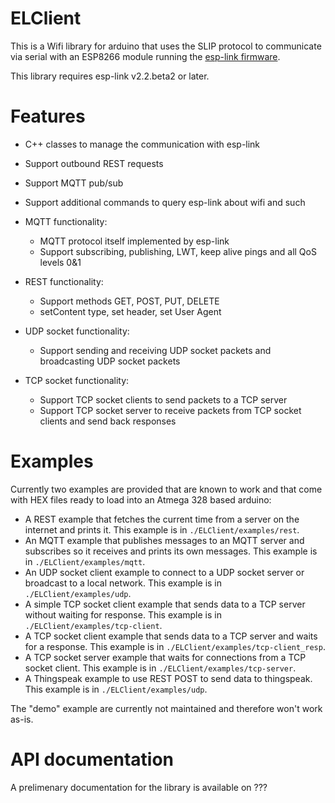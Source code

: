 ELClient
========
This is a Wifi library for arduino that uses the SLIP protocol to communicate via serial with
an ESP8266 module running the [esp-link firmware](https://github.com/jeelabs/esp-link).

This library requires esp-link v2.2.beta2 or later.

Features
========
- C++ classes to manage the communication with esp-link
- Support outbound REST requests
- Support MQTT pub/sub
- Support additional commands to query esp-link about wifi and such

- MQTT functionality: 
    + MQTT protocol itself implemented by esp-link
    + Support subscribing, publishing, LWT, keep alive pings and all QoS levels 0&1

- REST functionality:
    + Support methods GET, POST, PUT, DELETE
    + setContent type, set header, set User Agent

- UDP socket functionality:
    + Support sending and receiving UDP socket packets and broadcasting UDP socket packets

- TCP socket functionality:
    + Support TCP socket clients to send packets to a TCP server
    + Support TCP socket server to receive packets from TCP socket clients and send back responses

Examples
========
Currently two examples are provided that are known to work and that come with HEX files ready
to load into an Atmega 328 based arduino:
- A REST example that fetches the current time from a server on the internet and prints it.
  This example is in `./ELClient/examples/rest`.
- An MQTT example that publishes messages to an MQTT server and subscribes so it receives and
  prints its own messages. This example is in `./ELClient/examples/mqtt`.
- An UDP socket client example to connect to a UDP socket server or broadcast to a local network. This example is in `./ELClient/examples/udp`.
- A simple TCP socket client example that sends data to a TCP server without waiting for response. This example is in `./ELClient/examples/tcp-client`.
- A TCP socket client example that sends data to a TCP server and waits for a response. This example is in `./ELClient/examples/tcp-client_resp`.
- A TCP socket server example that waits for connections from a TCP socket client. This example is in `./ELClient/examples/tcp-server`.
- A Thingspeak example to use REST POST to send data to thingspeak. This example is in `./ELClient/examples/udp`.

The "demo" example are currently not maintained and therefore won't work as-is.

API documentation
========
A prelimenary documentation for the library is available on ???
